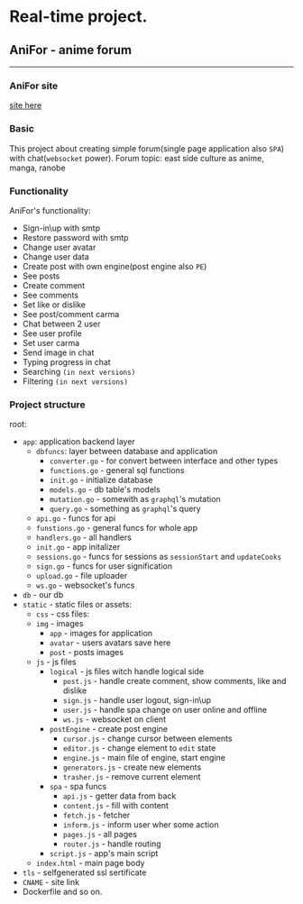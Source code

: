 # Real-time project.
## AniFor - anime forum

---

### AniFor site
[site here](https://anifor.herokuapp.com/)

### Basic
This project about creating simple forum(single page application also `SPA`) with chat(`websocket` power).
Forum topic: east side culture as anime, manga, ranobe

### Functionality
AniFor's functionality:
- Sign-in\up with smtp
- Restore password with smtp
- Change user avatar
- Change user data
- Create post with own engine(post engine also `PE`)
- See posts
- Create comment
- See comments
- Set like or dislike
- See post/comment carma
- Chat between 2 user
- See user profile
- Set user carma
- Send image in chat
- Typing progress in chat
- Searching `(in next versions)`
- Filtering `(in next versions)`

### Project structure
root:
* `app`: application backend layer
  * `dbfuncs`: layer between database and application
    * `converter.go` - for convert between interface and other types
    * `functions.go` - general sql functions
    * `init.go` - initialize database
    * `models.go` - db table's models
    * `mutation.go` - somewith as `graphql`'s mutation
    * `query.go` - something as `graphql`'s query
  * `api.go` - funcs for api
  * `funstions.go` - general funcs for whole app
  * `handlers.go` - all handlers
  * `init.go` - app initalizer
  * `sessions.go` - funcs for sessions as `sessionStart` and `updateCooks`
  * `sign.go` - funcs for user signification
  * `upload.go` - file uploader
  * `ws.go` - websocket's funcs
* `db` - our db
* `static` - static files or assets:
  * `css` - css files:
  * `img` - images
    * `app` - images for application
    * `avatar` - users avatars save here
    * `post` - posts images
  * `js` - js files
    * `logical` - js files witch handle logical side
      * `post.js` - handle create comment, show comments, like and dislike
      * `sign.js` - handle user logout, sign-in\up
      * `user.js` - handle spa change on user online and offline
      * `ws.js` - websocket on client
    * `postEngine` - create post engine
      * `cursor.js` - change cursor between elements
      * `editor.js` - change element to `edit` state
      * `engine.js` - main file of engine, start engine
      * `generators.js` - create new elements
      * `trasher.js` - remove current element
    * `spa` - spa funcs
      * `api.js` - getter data from back
      * `content.js` - fill with content
      * `fetch.js` - fetcher
      * `inform.js` - inform user wher some action
      * `pages.js` - all pages
      * `router.js` - handle routing
    * `script.js` - app's main script
  * `index.html` - main page body
* `tls` - selfgenerated ssl sertificate
* `CNAME` - site link
* Dockerfile and so on.
